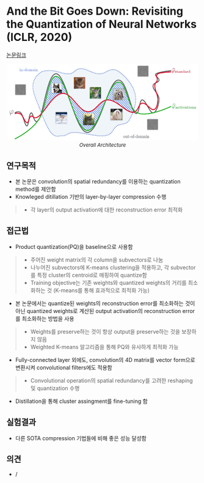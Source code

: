 # And the Bit Goes Down: Revisiting the Quantization of Neural Networks (ICLR, 2020)

[논문링크](https://arxiv.org/abs/1907.05686)

<p align="center">
    <img width="500" alt='fig1' src="./img/24_05_01.png?raw=true"></br>
    <em><font size=2>Overall Architecture</font></em>
</p>

## 연구목적
- 본 논문은 convolution의 spatial redundancy를 이용하는 quantization method를 제안함
- Knowleged ditillation 기반의 layer-by-layer compression 수행
> - 각 layer의 output activation에 대한 reconstruction error 최적화

## 접근법
- Product quantization(PQ)을 baseline으로 사용함
> - 주어진 weight matrix의 각 column을 subvectors로 나눔
> - 나누어진 subvectors에 K-means clustering을 적용하고, 각 subvector를 특정 cluster의 centroid로 매핑하여 quantize함
> - Training objective는 기존 weights와 quantized weights의 거리를 최소화하는 것 (K-means를 통해 효과적으로 최적화 가능)
- 본 논문에서는 quantize된 weights의 reconstruction error를 최소화하는 것이 아닌 quantized weights로 계산된 output activation의 reconstruction error를 최소화하는 방법을 사용
> - Weights를 preserve하는 것이 항상 output을 preserve하는 것을 보장하지 않음
> - Weighted K-means 알고리즘을 통해 PQ와 유사하게 최적화 가능
- Fully-connected layer 외에도, convolution의 4D matrix를 vector form으로 변환시켜 convolutional filters에도 적용함
> - Convolutional operation의 spatial redundancy를 고려한 reshaping 및 quantization 수행
- Distillation을 통해 cluster assingment를 fine-tuning 함

## 실험결과
- 다른 SOTA compression 기법들에 비해 좋은 성능 달성함

## 의견
- /